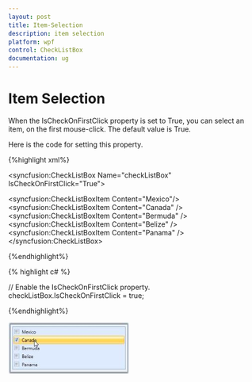 ```yaml
---
layout: post
title: Item-Selection
description: item selection
platform: wpf
control: CheckListBox
documentation: ug
---
```


# Item Selection

When the IsCheckOnFirstClick property is set to True, you can select an item, on the first mouse-click. The default value is True.

Here is the code for setting this property.


{%highlight xml%}

   <!-- Adding CheckListBox -->
   <syncfusion:CheckListBox Name="checkListBox" IsCheckOnFirstClick="True"> 
   
   <!-- Adding CheckListBox items -->   
   <syncfusion:CheckListBoxItem Content="Mexico"/>  
   <syncfusion:CheckListBoxItem Content="Canada" /> 
   <syncfusion:CheckListBoxItem Content="Bermuda" /> 
   <syncfusion:CheckListBoxItem Content="Belize" />   
   <syncfusion:CheckListBoxItem Content="Panama" />
   </syncfusion:CheckListBox></td></tr>
   
{%endhighlight%}

{% highlight c# %}

// Enable the IsCheckOnFirstClick property.
checkListBox.IsCheckOnFirstClick = true;  </td></tr>

{%endhighlight%}





![](Item-Selection_images/Item-Selection_img1.jpeg)




